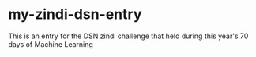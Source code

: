 # my-zindi-dsn-entry
This is an entry for the DSN zindi challenge that held during this year's 70 days of Machine Learning

